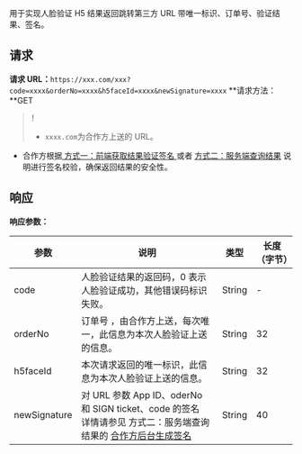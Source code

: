 用于实现人脸验证 H5 结果返回跳转第三方 URL 带唯一标识、订单号、验证结果、签名。
## 请求
**请求 URL：**`https://xxx.com/xxx?code=xxxx&orderNo=xxxx&h5faceId=xxxx&newSignature=xxxx`
**请求方法：**GET
>!
>- `xxxx.com`为合作方上送的 URL。
- 合作方根据[ 方式一：前端获取结果验证签名 ](https://cloud.tencent.com/document/product/655/13835)或者 [方式二：服务端查询结果](https://cloud.tencent.com/document/product/655/13836) 说明进行签名校验，确保返回结果的安全性。

## 响应
**响应参数：**

|参数	|说明	|类型	|长度（字节）|
|-|-|-|-|
|code	|人脸验证结果的返回码，0 表示人脸验证成功，其他错误码标识失败。	|String	|-|
|orderNo	|订单号 ，由合作方上送，每次唯一，此信息为本次人脸验证上送的信息。|	String|	32|
|h5faceId	|本次请求返回的唯一标识，此信息为本次人脸验证上送的信息。|	String|	32|
|newSignature|	对 URL 参数 App ID、oderNo 和 SIGN ticket、code 的签名<br/>详情请参见 方式二：服务端查询结果的 [合作方后台生成签名](https://cloud.tencent.com/document/product/655/13836#1.-.E5.90.88.E4.BD.9C.E6.96.B9.E5.90.8E.E5.8F.B0.E7.94.9F.E6.88.90.E7.AD.BE.E5.90.8D)	|String|	40|
